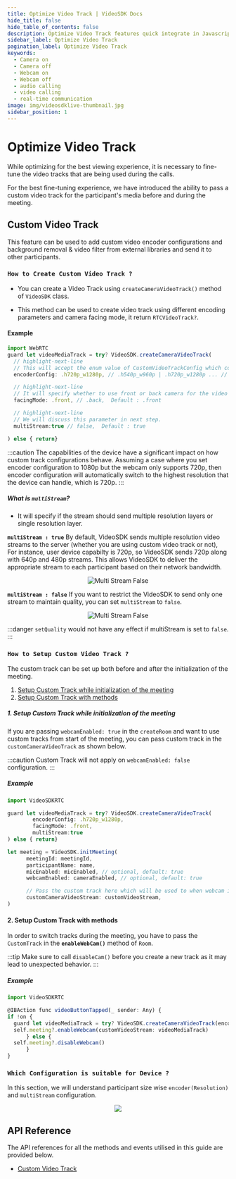 ```yaml
---
title: Optimize Video Track | VideoSDK Docs
hide_title: false
hide_table_of_contents: false
description: Optimize Video Track features quick integrate in Javascript, React JS, Android, IOS, React Native, Flutter with Video SDK to add live video & audio conferencing to your applications.
sidebar_label: Optimize Video Track
pagination_label: Optimize Video Track
keywords:
  - Camera on
  - Camera off
  - Webcam on
  - Webcam off
  - audio calling
  - video calling
  - real-time communication
image: img/videosdklive-thumbnail.jpg
sidebar_position: 1
---
```


# Optimize Video Track

While optimizing for the best viewing experience, it is necessary to fine-tune the video tracks that are being used during the calls.

For the best fine-tuning experience, we have introduced the ability to pass a custom video track for the participant's media before and during the meeting.

## Custom Video Track

This feature can be used to add custom video encoder configurations and background removal & video filter from external libraries and send it to other participants.

### `How to Create Custom Video Track ?`

- You can create a Video Track using `createCameraVideoTrack()` method of `VideoSDK` class.

- This method can be used to create video track using different encoding parameters and camera facing mode, it return `RTCVideoTrack?`.

#### Example

```javascript
import WebRTC
guard let videoMediaTrack = try? VideoSDK.createCameraVideoTrack(
  // highlight-next-line
  // This will accept the enum value of CustomVideoTrackConfig which contains resolution (height x width) of video you want to capture.
  encoderConfig: .h720p_w1280p, // .h540p_w960p | .h720p_w1280p ... // Default : .h360p_w640p

  // highlight-next-line
  // It will specify whether to use front or back camera for the video track.
  facingMode: .front, // .back,  Default : .front

  // highlight-next-line
  // We will discuss this parameter in next step.
  multiStream:true // false,  Default : true

) else { return}
```

:::caution
The capabilities of the device have a significant impact on how custom track configurations behave. Assuming a case where you set encoder configuration to 1080p but the webcam only supports 720p, then encoder configuration will automatically switch to the highest resolution that the device can handle, which is 720p.
:::

##### What is `multiStream`?

- It will specify if the stream should send multiple resolution layers or single resolution layer.

**`multiStream : true`** By default, VideoSDK sends multiple resolution video streams to the server (whether you are using custom video track or not), For instance, user device capabilty is 720p, so VideoSDK sends 720p along with 640p and 480p streams. This allows VideoSDK to deliver the appropriate stream to each participant based on their network bandwidth.

<center>

![Multi Stream False](/img/multistream_true.png)

</center>

**`multiStream : false`** If you want to restrict the VideoSDK to send only one stream to maintain quality, you can set `multiStream` to `false`.

<center>

![Multi Stream False](/img/multistream_false.png)

</center>

:::danger
`setQuality` would not have any effect if multiStream is set to `false`.
:::

### `How to Setup Custom Video Track ?`

The custom track can be set up both before and after the initialization of the meeting.

1. [Setup Custom Track while initialization of the meeting](#1-setup-custom-track-while-initialization-of-the-meeting)
2. [Setup Custom Track with methods](#2-setup-custom-track-with-methods)

##### 1. Setup Custom Track while initialization of the meeting

If you are passing `webcamEnabled: true` in the `createRoom` and want to use custom tracks from start of the meeting, you can pass custom track in the `customCameraVideoTrack` as shown below.

:::caution
Custom Track will not apply on `webcamEnabled: false` configuration.
:::

##### Example

```javascript
import VideoSDKRTC

guard let videoMediaTrack = try? VideoSDK.createCameraVideoTrack(
 		encoderConfig: .h720p_w1280p,
		facingMode: .front,
		multiStream:true
) else { return}

let meeting = VideoSDK.initMeeting(
      meetingId: meetingId,
      participantName: name,
      micEnabled: micEnabled, // optional, default: true
      webcamEnabled: cameraEnabled, // optional, default: true

      // Pass the custom track here which will be used to when webcam is auto started
      customCameraVideoStream: customVideoStream,
)

```

#### 2. Setup Custom Track with methods

In order to switch tracks during the meeting, you have to pass the `CustomTrack` in the **`enableWebCam()`** method of `Room`.

:::tip
Make sure to call `disableCam()` before you create a new track as it may lead to unexpected behavior.
:::

##### Example

```javascript
import VideoSDKRTC

@IBAction func videoButtonTapped(_ sender: Any) {
if !on {
  guard let videoMediaTrack = try? VideoSDK.createCameraVideoTrack(encoderConfig: .h360p_w480p, facingMode: .front, multiStream: false) else { return}
  self.meeting?.enableWebcam(customVideoStream: videoMediaTrack)
      } else {
  self.meeting?.disableWebcam()
      }
}

```

### `Which Configuration is suitable for Device ?`

In this section, we will understand participant size wise `encoder(Resolution)` and `multiStream` configuration.

<center>
<img src='https://cdn.videosdk.live/website-resources/docs-resources/mobile_device_config.png' />
</center>

## API Reference

The API references for all the methods and events utilised in this guide are provided below.

- [Custom Video Track](/flutter/api/sdk-reference/custom-tracks#custom-video-track)
